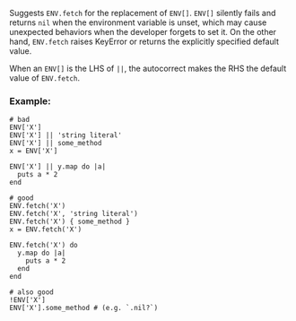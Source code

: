 Suggests `ENV.fetch` for the replacement of `ENV[]`.
`ENV[]` silently fails and returns `nil` when the environment variable is unset,
which may cause unexpected behaviors when the developer forgets to set it.
On the other hand, `ENV.fetch` raises KeyError or returns the explicitly
specified default value.

When an `ENV[]` is the LHS of `||`, the autocorrect makes the RHS
the default value of `ENV.fetch`.

### Example:
    # bad
    ENV['X']
    ENV['X'] || 'string literal'
    ENV['X'] || some_method
    x = ENV['X']

    ENV['X'] || y.map do |a|
      puts a * 2
    end

    # good
    ENV.fetch('X')
    ENV.fetch('X', 'string literal')
    ENV.fetch('X') { some_method }
    x = ENV.fetch('X')

    ENV.fetch('X') do
      y.map do |a|
        puts a * 2
      end
    end

    # also good
    !ENV['X']
    ENV['X'].some_method # (e.g. `.nil?`)
